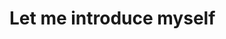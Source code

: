 # Let me introduce myself

<!--#### 📚 Education 
  - 성신여대 정보시스템공학과 20학번
  - IT 연합 프리랜서 동아리 UMC 2nd 수료

#### 🙋‍♀️ Experience 
  - 2021 소프트웨어 경진대회
#### 🌱 Projects
  - 🧑‍🤝‍🧑 성공하자: 교내 학생들의 스펙 향상을 위한 앱 : [성공하자](https://github.com/jinjoo-jung/SSWU2021_Project)
  -  📆 나모: 한 눈에 자신의 일정을 기록하고 다른 사람들과 일정을 공유할 수 있는 앱 : [나모](https://www.notion.so/3e4f5d5c0f0c47b39f5f41b4c206b620)

#### 📫 How to reach me
- 포트폴리오:
- 이력서: 
- 기술블로그: 
- 이메일: 

--!>


